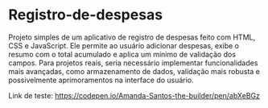 # Registro-de-despesas
Projeto simples de um aplicativo de registro de despesas feito com HTML, CSS e JavaScript. Ele permite ao usuário adicionar despesas, exibe o resumo com o total acumulado e aplica um mínimo de validação dos campos. Para projetos reais, seria necessário implementar funcionalidades mais avançadas, como armazenamento de dados, validação mais robusta e possivelmente aprimoramentos na interface do usuário.

Link de teste: https://codepen.io/Amanda-Santos-the-builder/pen/abXeBGz
